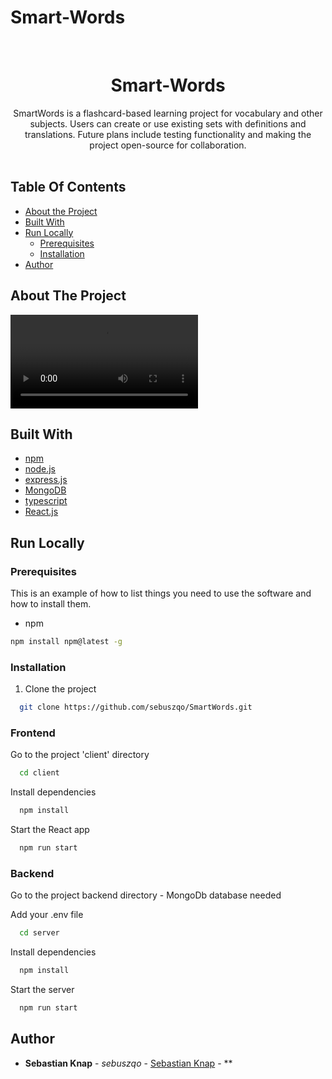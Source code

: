 # Smart-Words


<br/>
<p align="center">
  <h1 align="center">Smart-Words</h1>
  <p align="center">
    SmartWords is a flashcard-based learning project for vocabulary and other subjects. Users can create or use existing sets with definitions and translations. Future plans include testing functionality and making the project open-source for collaboration.
    <br/>
    <br/>
  </p>
</p>



## Table Of Contents

* [About the Project](#about-the-project)
* [Built With](#built-with)
* [Run Locally](run-locally)
    * [Prerequisites](#prerequisites)
    * [Installation](#installation)
* [Author](#author)


## About The Project

![GifFile](https://user-images.githubusercontent.com/92787334/234638331-471d11fa-078c-40eb-838c-80782528c6af.mov)

## Built With

* [npm](https://www.npmjs.com)
* [node.js](https://nodejs.org/en)
* [express.js](https://expressjs.com)
* [MongoDB](https://www.mongodb.com)
* [typescript](https://www.typescriptlang.org)
* [React.js](https://react.dev)

## Run Locally

### Prerequisites

This is an example of how to list things you need to use the software and how to install them.

* npm

```sh
npm install npm@latest -g
```

### Installation

1. Clone the project

```bash
  git clone https://github.com/sebuszqo/SmartWords.git
```
### Frontend

Go to the project 'client' directory

```bash
  cd client
```

Install dependencies

```bash
  npm install
```

Start the React app

```bash
  npm run start
```
### Backend

Go to the project backend directory - MongoDb database needed

Add your .env file

```bash
  cd server
```

Install dependencies

```bash
  npm install
```

Start the server

```bash
  npm run start
```

## Author

* **Sebastian Knap** - *sebuszqo* - [Sebastian Knap](https://github.com/sebuszqo) - **
